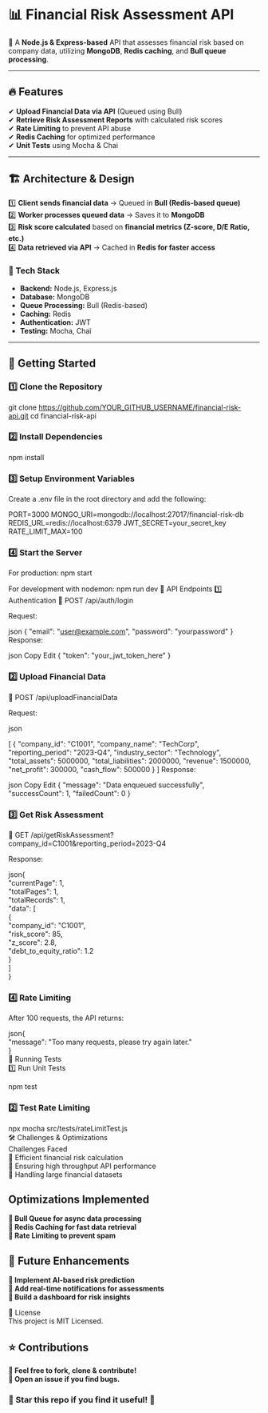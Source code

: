 # 📊 Financial Risk Assessment API  

🚀 A **Node.js & Express-based** API that assesses financial risk based on company data, utilizing **MongoDB**, **Redis caching**, and **Bull queue processing**.  

---

## 🔥 Features  

✔ **Upload Financial Data via API** (Queued using Bull)  
✔ **Retrieve Risk Assessment Reports** with calculated risk scores  
✔ **Rate Limiting** to prevent API abuse  
✔ **Redis Caching** for optimized performance  
✔ **Unit Tests** using Mocha & Chai  

---

## 🏗️ Architecture & Design  

1️⃣ **Client sends financial data** → Queued in **Bull (Redis-based queue)**  
2️⃣ **Worker processes queued data** → Saves it to **MongoDB**  
3️⃣ **Risk score calculated** based on **financial metrics (Z-score, D/E Ratio, etc.)**  
4️⃣ **Data retrieved via API** → Cached in **Redis for faster access**  

### 📌 Tech Stack  
- **Backend:** Node.js, Express.js  
- **Database:** MongoDB  
- **Queue Processing:** Bull (Redis-based)  
- **Caching:** Redis  
- **Authentication:** JWT  
- **Testing:** Mocha, Chai  

---

## 🚀 Getting Started  

### 1️⃣ Clone the Repository  

git clone https://github.com/YOUR_GITHUB_USERNAME/financial-risk-api.git
cd financial-risk-api

### 2️⃣ Install Dependencies
npm install

### 3️⃣ Setup Environment Variables
Create a .env file in the root directory and add the following:

PORT=3000
MONGO_URI=mongodb://localhost:27017/financial-risk-db
REDIS_URL=redis://localhost:6379
JWT_SECRET=your_secret_key
RATE_LIMIT_MAX=100
### 4️⃣ Start the Server
For production:
npm start

For development with nodemon:
npm run dev
📡 API Endpoints
1️⃣ Authentication
🔹 POST /api/auth/login

Request:

json
{ 
  "email": "user@example.com", 
  "password": "yourpassword" 
}
Response:

json
Copy
Edit
{ 
  "token": "your_jwt_token_here" 
}
### 2️⃣ Upload Financial Data
🔹 POST /api/uploadFinancialData

Request:

json

[
  {
    "company_id": "C1001",
    "company_name": "TechCorp",
    "reporting_period": "2023-Q4",
    "industry_sector": "Technology",
    "total_assets": 5000000,
    "total_liabilities": 2000000,
    "revenue": 1500000,
    "net_profit": 300000,
    "cash_flow": 500000
  }
]
Response:

json
Copy
Edit
{
  "message": "Data enqueued successfully",
  "successCount": 1,
  "failedCount": 0
}
### 3️⃣ Get Risk Assessment
🔹 GET /api/getRiskAssessment?company_id=C1001&reporting_period=2023-Q4  

Response:  

json{  
  "currentPage": 1,  
  "totalPages": 1,  
  "totalRecords": 1,  
  "data": [  
    {  
      "company_id": "C1001",  
      "risk_score": 85,  
      "z_score": 2.8,  
      "debt_to_equity_ratio": 1.2  
    }  
  ]  
}  
### 4️⃣ Rate Limiting
After 100 requests, the API returns:  

json{  
  "message": "Too many requests, please try again later."  
}  
🧪 Running Tests  
1️⃣ Run Unit Tests  

npm test
### 2️⃣ Test Rate Limiting

npx mocha src/tests/rateLimitTest.js  
🛠️ Challenges & Optimizations  
Challenges Faced  
🚧 Efficient financial risk calculation  
🚧 Ensuring high throughput API performance  
🚧 Handling large financial datasets  

## Optimizations Implemented
**🚀 Bull Queue for async data processing**  
**🚀 Redis Caching for fast data retrieval**  
**🚀 Rate Limiting to prevent spam**  

## 🎯 Future Enhancements
**🔹 Implement AI-based risk prediction**  
**🔹 Add real-time notifications for assessments**  
**🔹 Build a dashboard for risk insights**  

📜 License  
This project is MIT Licensed.  

## ⭐ Contributions  
**🔹 Feel free to fork, clone & contribute!**  
**🔹 Open an issue if you find bugs.**  

### 💙 Star this repo if you find it useful! 🚀